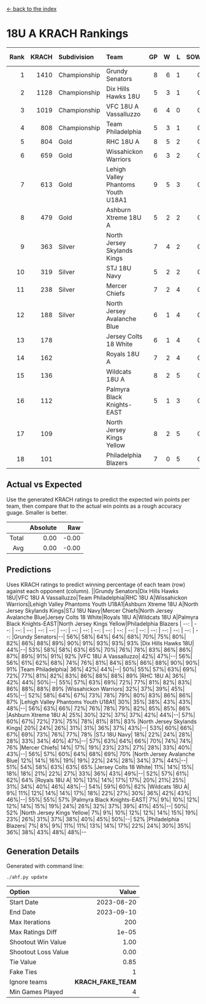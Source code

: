 [<- back to the index](readme.md)
# 18U A KRACH Rankings
Rank|KRACH|Subdivision|Team|GP|W|L|SOW|SOL|T|SoS|Exp Wins|Win Diff
---:|---:|:---|:---|---:|---:|---:|---:|---:|---:|---:|---:|---:
1|1410|Championship|Grundy Senators|8|6|1|0|0|1|411|6.8|-0.0
2|1128|Championship|Dix Hills Hawks 18U|5|3|1|0|0|1|584|3.8|-0.0
3|1019|Championship|VFC 18U A Vassalluzzo|6|4|0|0|0|2|361|5.7|-0.0
4|808|Championship|Team Philadelphia|5|3|1|0|0|1|481|3.8|-0.0
5|804|Gold|RHC 18U A|8|5|2|0|0|1|514|5.8|-0.0
6|659|Gold|Wissahickon Warriors|6|3|2|0|0|1|670|3.8|-0.0
7|613|Gold|Lehigh Valley Phantoms Youth U18A1|9|5|3|0|0|1|542|5.8|-0.0
8|479|Gold|Ashburn Xtreme 18U A|5|2|2|0|0|1|645|2.8|-0.0
9|363|Silver|North Jersey Skylands Kings|7|4|2|0|0|1|216|4.9|0.0
10|319|Silver|STJ 18U Navy|5|2|2|0|0|1|482|2.9|0.0
11|238|Silver|Mercer Chiefs|7|2|4|0|0|1|519|2.9|0.0
12|188|Silver|North Jersey Avalanche Blue|6|1|4|0|0|1|693|1.8|-0.0
13|178||Jersey Colts 18 White|6|1|4|0|0|1|727|1.8|-0.0
14|162||Royals 18U A|7|2|4|0|0|1|443|2.9|0.0
15|136||Wildcats 18U A|8|2|5|0|0|1|416|2.9|0.0
16|112||Palmyra Black Knights-EAST|5|1|3|0|0|1|258|1.9|0.0
17|109||North Jersey Kings Yellow|8|2|5|0|0|1|290|2.9|0.0
18|101||Philadelphia Blazers|7|0|5|0|0|2|517|1.7|-0.0

## Actual vs Expected
Use the generated KRACH ratings to predict the expected win points per team, then compare that to the actual win points as a rough accuracy guage. Smaller is better.

||Absolute|Raw
|---:|---:|---:
|Total|0.00|-0.00
|Avg|0.00|-0.00

## Predictions
Uses KRACH ratings to predict winning percentage of each team (row) against each opponent (column).
||Grundy Senators|Dix Hills Hawks 18U|VFC 18U A Vassalluzzo|Team Philadelphia|RHC 18U A|Wissahickon Warriors|Lehigh Valley Phantoms Youth U18A1|Ashburn Xtreme 18U A|North Jersey Skylands Kings|STJ 18U Navy|Mercer Chiefs|North Jersey Avalanche Blue|Jersey Colts 18 White|Royals 18U A|Wildcats 18U A|Palmyra Black Knights-EAST|North Jersey Kings Yellow|Philadelphia Blazers
| --: | --: | --: | --: | --: | --: | --: | --: | --: | --: | --: | --: | --: | --: | --: | --: | --: | --: | --: 
|Grundy Senators|--| 56%| 58%| 64%| 64%| 68%| 70%| 75%| 80%| 82%| 86%| 88%| 89%| 90%| 91%| 93%| 93%| 93%
|Dix Hills Hawks 18U| 44%|--| 53%| 58%| 58%| 63%| 65%| 70%| 76%| 78%| 83%| 86%| 86%| 87%| 89%| 91%| 91%| 92%
|VFC 18U A Vassalluzzo| 42%| 47%|--| 56%| 56%| 61%| 62%| 68%| 74%| 76%| 81%| 84%| 85%| 86%| 88%| 90%| 90%| 91%
|Team Philadelphia| 36%| 42%| 44%|--| 50%| 55%| 57%| 63%| 69%| 72%| 77%| 81%| 82%| 83%| 86%| 88%| 88%| 89%
|RHC 18U A| 36%| 42%| 44%| 50%|--| 55%| 57%| 63%| 69%| 72%| 77%| 81%| 82%| 83%| 86%| 88%| 88%| 89%
|Wissahickon Warriors| 32%| 37%| 39%| 45%| 45%|--| 52%| 58%| 64%| 67%| 73%| 78%| 79%| 80%| 83%| 86%| 86%| 87%
|Lehigh Valley Phantoms Youth U18A1| 30%| 35%| 38%| 43%| 43%| 48%|--| 56%| 63%| 66%| 72%| 76%| 78%| 79%| 82%| 85%| 85%| 86%
|Ashburn Xtreme 18U A| 25%| 30%| 32%| 37%| 37%| 42%| 44%|--| 57%| 60%| 67%| 72%| 73%| 75%| 78%| 81%| 81%| 83%
|North Jersey Skylands Kings| 20%| 24%| 26%| 31%| 31%| 36%| 37%| 43%|--| 53%| 60%| 66%| 67%| 69%| 73%| 76%| 77%| 78%
|STJ 18U Navy| 18%| 22%| 24%| 28%| 28%| 33%| 34%| 40%| 47%|--| 57%| 63%| 64%| 66%| 70%| 74%| 74%| 76%
|Mercer Chiefs| 14%| 17%| 19%| 23%| 23%| 27%| 28%| 33%| 40%| 43%|--| 56%| 57%| 60%| 64%| 68%| 69%| 70%
|North Jersey Avalanche Blue| 12%| 14%| 16%| 19%| 19%| 22%| 24%| 28%| 34%| 37%| 44%|--| 51%| 54%| 58%| 63%| 63%| 65%
|Jersey Colts 18 White| 11%| 14%| 15%| 18%| 18%| 21%| 22%| 27%| 33%| 36%| 43%| 49%|--| 52%| 57%| 61%| 62%| 64%
|Royals 18U A| 10%| 13%| 14%| 17%| 17%| 20%| 21%| 25%| 31%| 34%| 40%| 46%| 48%|--| 54%| 59%| 60%| 62%
|Wildcats 18U A|  9%| 11%| 12%| 14%| 14%| 17%| 18%| 22%| 27%| 30%| 36%| 42%| 43%| 46%|--| 55%| 55%| 57%
|Palmyra Black Knights-EAST|  7%|  9%| 10%| 12%| 12%| 14%| 15%| 19%| 24%| 26%| 32%| 37%| 39%| 41%| 45%|--| 50%| 52%
|North Jersey Kings Yellow|  7%|  9%| 10%| 12%| 12%| 14%| 15%| 19%| 23%| 26%| 31%| 37%| 38%| 40%| 45%| 50%|--| 52%
|Philadelphia Blazers|  7%|  8%|  9%| 11%| 11%| 13%| 14%| 17%| 22%| 24%| 30%| 35%| 36%| 38%| 43%| 48%| 48%|--

## Generation Details

Generated with command line:
```
./ahf.py update
```

| Option | Value |
| :----- | ----: |
| Start Date | 2023-08-20 |
| End Date | 2023-09-10 |
| Max Iterations | 200 |
| Max Ratings Diff | 1e-05 |
| Shootout Win Value | 1.00 |
| Shootout Loss Value | 0.00 |
| Tie Value | 0.85 |
| Fake Ties | 1 |
| Ignore teams | __KRACH_FAKE_TEAM__ |
| Min Games Played | 4 |

